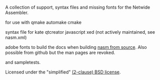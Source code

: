 A collection of support, syntax files and missing fonts for the Netwide Assembler.

for use with
qmake
automake
cmake

syntax file for
kate
qtcreator
javascript
xed (not actively maintained, see nasm.xml)

adobe fonts to build the docs when building [nasm from source](https://www.nasm.us/pub/nasm/snapshots/latest/).  Also possible from github but the man pages are revoked.

and sampletests.

Licensed under the "simplified"
[(2-clause) BSD license](https://opensource.org/licenses/BSD-2-Clause).
